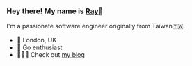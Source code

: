 ### Hey there! My name is [Ray](https://rayspock.com/page/about/)🖖

I'm a passionate software engineer originally from Taiwan🇹🇼.

- 📍 London, UK
- 🤖 Go enthusiast
- 👨🏽‍💻 Check out [my blog](https://blog.rayspock.com)
